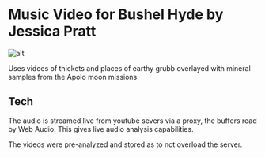 # Music Video for Bushel Hyde by Jessica Pratt

![alt](http://i.imgur.com/IGUkc3i.png)

Uses vidoes of thickets and places of earthy grubb overlayed with mineral samples from the Apolo moon missions.

## Tech

The audio is streamed live from youtube severs via a proxy, the buffers read by Web Audio. This gives live audio analysis capabilities.

The videos were pre-analyzed and stored as to not overload the server.

